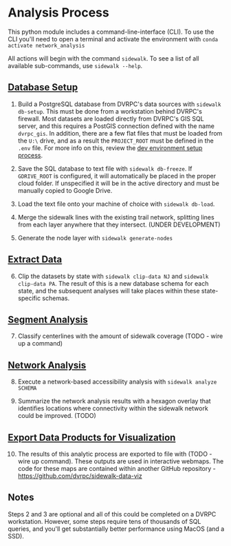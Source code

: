 # Analysis Process

This python module includes a command-line-interface (CLI). To use the CLI you'll need to open a terminal and activate the environment with ``conda activate network_analysis``


All actions will begin with the command ``sidewalk``. To see a list of all available sub-commands, use ``sidewalk --help``.


## [Database Setup](../sidewalk_gaps/db_setup)


1) Build a PostgreSQL database from DVRPC's data sources with ``sidewalk db-setup``. This must be done from a workstation behind DVRPC's firewall. Most datasets are loaded directly from DVRPC's GIS SQL server, and this requires a PostGIS connection defined with the name ``dvrpc_gis``. In addition, there are a few flat files that must be loaded from the ``U:\`` drive, and as a result the ``PROJECT_ROOT`` must be defined in the ``.env`` file. For more info on this, review the [dev environment setup process](dev_environment.md).


2) Save the SQL database to text file with ``sidewalk db-freeze``. If ``GDRIVE_ROOT`` is configured, it will automatically be placed in the proper cloud folder. If unspecified it will be in the active directory and must be manually copied to Google Drive.


3) Load the text file onto your machine of choice with ``sidewalk db-load``.


4) Merge the sidewalk lines with the existing trail network, splitting lines from each layer anywhere that they intersect. (UNDER DEVELOPMENT)


5) Generate the node layer with ``sidewalk generate-nodes``


## [Extract Data](../sidewalk_gaps/extract_data)


6) Clip the datasets by state with ``sidewalk clip-data NJ`` and ``sidewalk clip-data PA``. The result of this is a new database schema for each state, and the subsequent analyses will take places within these state-specific schemas.


## [Segment Analysis](../sidewalk_gaps/segments)


7) Classify centerlines with the amount of sidewalk coverage (TODO - wire up a command)


## [Network Analysis](../sidewalk_gaps/accessibility)


8) Execute a network-based accessibility analysis with ``sidewalk analyze SCHEMA``

9) Summarize the network analysis results with a hexagon overlay that identifies locations where connectivity within the sidewalk network could be improved. (TODO)


## [Export Data Products for Visualization](../sidewalk_gaps/data_viz)


10) The results of this analytic process are exported to file with (TODO - wire up command). These outputs are used in interactive webmaps. The code for these maps are contained within another GitHub repository - https://github.com/dvrpc/sidewalk-data-viz




## Notes

Steps 2 and 3 are optional and all of this could be completed on a DVRPC workstation. However, some steps require tens of thousands of SQL queries, and you'll get substantially better performance using MacOS (and a SSD).